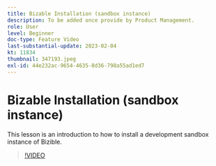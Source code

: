 ```yaml
---
title: Bizable Installation (sandbox instance)
description: To be added once provide by Product Management.
role: User
level: Beginner
doc-type: Feature Video
last-substantial-update: 2023-02-04
kt: 11834
thumbnail: 347193.jpeg
exl-id: 44e232ac-9654-4635-8d36-798a55ad1ed7
---
```

# Bizable Installation (sandbox instance)

This lesson is an introduction to how to install a development sandbox instance of Bizible.

>[!VIDEO](https://video.tv.adobe.com/v/347193/?quality=12&learn=on)
